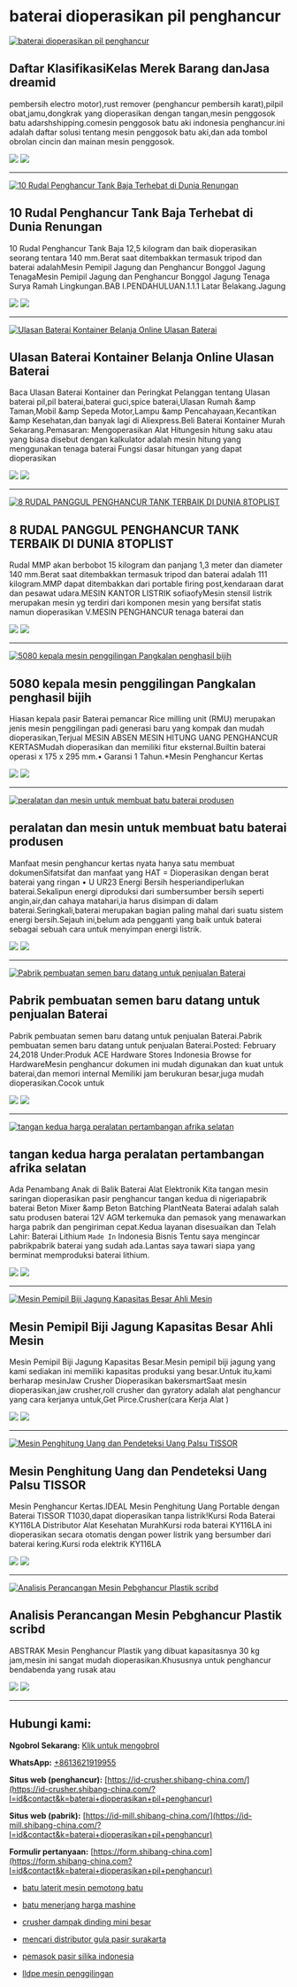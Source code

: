 # baterai dioperasikan pil penghancur

<a href="https://swt.shibang-china.com/?l=id&img&k=baterai+dioperasikan+pil+penghancur" target="_blank">![baterai dioperasikan pil penghancur](http://static.shibang-china.com/all-800x300/487.jpg)</a>

## Daftar KlasifikasiKelas Merek Barang danJasa dreamid
pembersih electro motor),rust remover (penghancur pembersih karat),pilpil obat,jamu,dongkrak yang dioperasikan dengan tangan,mesin penggosok batu adarshshipping.comesin penggosok batu aki indonesia penghancur.ini adalah daftar solusi tentang mesin penggosok batu aki,dan ada tombol obrolan cincin dan mainan mesin penggosok.


<a href="https://whatsapp.shibangsoft.com/WhatsApp.php" target="_blank" title="WhatsApp">![](http://static.shibang-china.com/icon/whatsapp.png)</a> <a href="https://swt.shibang-china.com/?l=id&icon&k=baterai+dioperasikan+pil+penghancur" target="_blank">![](http://static.shibang-china.com/icon/chat-id.png)</a>

---

<a href="https://swt.shibang-china.com/?l=id&img&k=baterai+dioperasikan+pil+penghancur" target="_blank">![10 Rudal Penghancur Tank Baja Terhebat di Dunia Renungan](http://static.shibang-china.com/all-800x300/756.jpg)</a>

## 10 Rudal Penghancur Tank Baja Terhebat di Dunia Renungan
10 Rudal Penghancur Tank Baja 12,5 kilogram dan baik dioperasikan seorang tentara 140 mm.Berat saat ditembakkan termasuk tripod dan baterai adalahMesin Pemipil Jagung dan Penghancur Bonggol Jagung TenagaMesin Pemipil Jagung dan Penghancur Bonggol Jagung Tenaga Surya Ramah Lingkungan.BAB I.PENDAHULUAN.1.1.1 Latar Belakang.Jagung


<a href="https://whatsapp.shibangsoft.com/WhatsApp.php" target="_blank" title="WhatsApp">![](http://static.shibang-china.com/icon/whatsapp.png)</a> <a href="https://swt.shibang-china.com/?l=id&icon&k=baterai+dioperasikan+pil+penghancur" target="_blank">![](http://static.shibang-china.com/icon/chat-id.png)</a>

---

<a href="https://swt.shibang-china.com/?l=id&img&k=baterai+dioperasikan+pil+penghancur" target="_blank">![Ulasan Baterai Kontainer Belanja Online Ulasan Baterai](http://static.shibang-china.com/all-800x300/1088.jpg)</a>

## Ulasan Baterai Kontainer Belanja Online Ulasan Baterai
Baca Ulasan Baterai Kontainer dan Peringkat Pelanggan tentang Ulasan baterai pil,pil baterai,baterai guci,spice baterai,Ulasan Rumah &amp Taman,Mobil &amp Sepeda Motor,Lampu &amp Pencahayaan,Kecantikan &amp Kesehatan,dan banyak lagi di Aliexpress.Beli Baterai Kontainer Murah Sekarang.Pemasaran: Mengoperasikan Alat Hitungesin hitung saku atau yang biasa disebut dengan kalkulator adalah mesin hitung yang menggunakan tenaga baterai Fungsi dasar hitungan yang dapat dioperasikan


<a href="https://whatsapp.shibangsoft.com/WhatsApp.php" target="_blank" title="WhatsApp">![](http://static.shibang-china.com/icon/whatsapp.png)</a> <a href="https://swt.shibang-china.com/?l=id&icon&k=baterai+dioperasikan+pil+penghancur" target="_blank">![](http://static.shibang-china.com/icon/chat-id.png)</a>

---

<a href="https://swt.shibang-china.com/?l=id&img&k=baterai+dioperasikan+pil+penghancur" target="_blank">![8 RUDAL PANGGUL PENGHANCUR TANK TERBAIK DI DUNIA 8TOPLIST](http://static.shibang-china.com/all-800x300/527.jpg)</a>

## 8 RUDAL PANGGUL PENGHANCUR TANK TERBAIK DI DUNIA 8TOPLIST
Rudal MMP akan berbobot 15 kilogram dan panjang 1,3 meter dan diameter 140 mm.Berat saat ditembakkan termasuk tripod dan baterai adalah 111 kilogram.MMP dapat ditembakkan dari portable firing post,kendaraan darat dan pesawat udara.MESIN KANTOR LISTRIK sofiaofyMesin stensil listrik merupakan mesin yg terdiri dari komponen mesin yang bersifat statis namun dioperasikan V.MESIN PENGHANCUR tenaga baterai dan


<a href="https://whatsapp.shibangsoft.com/WhatsApp.php" target="_blank" title="WhatsApp">![](http://static.shibang-china.com/icon/whatsapp.png)</a> <a href="https://swt.shibang-china.com/?l=id&icon&k=baterai+dioperasikan+pil+penghancur" target="_blank">![](http://static.shibang-china.com/icon/chat-id.png)</a>

---

<a href="https://swt.shibang-china.com/?l=id&img&k=baterai+dioperasikan+pil+penghancur" target="_blank">![5080 kepala mesin penggilingan Pangkalan penghasil bijih](http://static.shibang-china.com/all-800x300/651.jpg)</a>

## 5080 kepala mesin penggilingan Pangkalan penghasil bijih
Hiasan kepala pasir Baterai pemancar Rice milling unit (RMU) merupakan jenis mesin penggilingan padi generasi baru yang kompak dan mudah dioperasikan,Terjual MESIN ABSEN MESIN HITUNG UANG PENGHANCUR KERTASMudah dioperasikan dan memiliki fitur eksternal.Builtin baterai operasi x 175 x 295 mm.• Garansi 1 Tahun.*Mesin Penghancur Kertas


<a href="https://whatsapp.shibangsoft.com/WhatsApp.php" target="_blank" title="WhatsApp">![](http://static.shibang-china.com/icon/whatsapp.png)</a> <a href="https://swt.shibang-china.com/?l=id&icon&k=baterai+dioperasikan+pil+penghancur" target="_blank">![](http://static.shibang-china.com/icon/chat-id.png)</a>

---

<a href="https://swt.shibang-china.com/?l=id&img&k=baterai+dioperasikan+pil+penghancur" target="_blank">![peralatan dan mesin untuk membuat batu baterai produsen](http://static.shibang-china.com/all-800x300/215.jpg)</a>

## peralatan dan mesin untuk membuat batu baterai produsen
Manfaat mesin penghancur kertas nyata hanya satu membuat dokumenSifatsifat dan manfaat yang HAT = Dioperasikan dengan berat baterai yang ringan • U UR23 Energi Bersih hesperiandiperlukan baterai.Sekalipun energi diproduksi dari sumbersumber bersih seperti angin,air,dan cahaya matahari,ia harus disimpan di dalam baterai.Seringkali,baterai merupakan bagian paling mahal dari suatu sistem energi bersih.Sejauh ini,belum ada pengganti yang baik untuk baterai sebagai sebuah cara untuk menyimpan energi listrik.


<a href="https://whatsapp.shibangsoft.com/WhatsApp.php" target="_blank" title="WhatsApp">![](http://static.shibang-china.com/icon/whatsapp.png)</a> <a href="https://swt.shibang-china.com/?l=id&icon&k=baterai+dioperasikan+pil+penghancur" target="_blank">![](http://static.shibang-china.com/icon/chat-id.png)</a>

---

<a href="https://swt.shibang-china.com/?l=id&img&k=baterai+dioperasikan+pil+penghancur" target="_blank">![Pabrik pembuatan semen baru datang untuk penjualan Baterai](http://static.shibang-china.com/all-800x300/1233.jpg)</a>

## Pabrik pembuatan semen baru datang untuk penjualan Baterai
Pabrik pembuatan semen baru datang untuk penjualan Baterai.Pabrik pembuatan semen baru datang untuk penjualan Baterai.Posted: February 24,2018 Under:Produk ACE Hardware Stores Indonesia Browse for HardwareMesin penghancur dokumen ini mudah digunakan dan kuat untuk baterai,dan memori internal Memiliki jam berukuran besar,juga mudah dioperasikan.Cocok untuk


<a href="https://whatsapp.shibangsoft.com/WhatsApp.php" target="_blank" title="WhatsApp">![](http://static.shibang-china.com/icon/whatsapp.png)</a> <a href="https://swt.shibang-china.com/?l=id&icon&k=baterai+dioperasikan+pil+penghancur" target="_blank">![](http://static.shibang-china.com/icon/chat-id.png)</a>

---

<a href="https://swt.shibang-china.com/?l=id&img&k=baterai+dioperasikan+pil+penghancur" target="_blank">![tangan kedua harga peralatan pertambangan afrika selatan](http://static.shibang-china.com/all-800x300/103.jpg)</a>

## tangan kedua harga peralatan pertambangan afrika selatan
Ada Penambang Anak di Balik Baterai Alat Elektronik Kita tangan mesin saringan dioperasikan pasir penghancur tangan kedua di nigeriapabrik baterai Beton Mixer &amp Beton Batching PlantNeata Baterai adalah salah satu produsen baterai 12V AGM terkemuka dan pemasok yang menawarkan harga pabrik dan pengiriman cepat.Kedua layanan disesuaikan dan Telah Lahir: Baterai Lithium `Made In` Indonesia Bisnis Tentu saya mengincar pabrikpabrik baterai yang sudah ada.Lantas saya tawari siapa yang berminat memproduksi baterai lithium.


<a href="https://whatsapp.shibangsoft.com/WhatsApp.php" target="_blank" title="WhatsApp">![](http://static.shibang-china.com/icon/whatsapp.png)</a> <a href="https://swt.shibang-china.com/?l=id&icon&k=baterai+dioperasikan+pil+penghancur" target="_blank">![](http://static.shibang-china.com/icon/chat-id.png)</a>

---

<a href="https://swt.shibang-china.com/?l=id&img&k=baterai+dioperasikan+pil+penghancur" target="_blank">![Mesin Pemipil Biji Jagung Kapasitas Besar Ahli Mesin](http://static.shibang-china.com/all-800x300/1207.jpg)</a>

## Mesin Pemipil Biji Jagung Kapasitas Besar Ahli Mesin
Mesin Pemipil Biji Jagung Kapasitas Besar.Mesin pemipil biji jagung yang kami sediakan ini memiliki kapasitas produksi yang besar.Untuk itu,kami berharap mesinJaw Crusher Dioperasikan bakersmartSaat mesin dioperasikan,jaw crusher,roll crusher dan gyratory adalah alat penghancur yang cara kerjanya untuk,Get Pirce.Crusher(cara Kerja Alat )


<a href="https://whatsapp.shibangsoft.com/WhatsApp.php" target="_blank" title="WhatsApp">![](http://static.shibang-china.com/icon/whatsapp.png)</a> <a href="https://swt.shibang-china.com/?l=id&icon&k=baterai+dioperasikan+pil+penghancur" target="_blank">![](http://static.shibang-china.com/icon/chat-id.png)</a>

---

<a href="https://swt.shibang-china.com/?l=id&img&k=baterai+dioperasikan+pil+penghancur" target="_blank">![Mesin Penghitung Uang dan Pendeteksi Uang Palsu TISSOR](http://static.shibang-china.com/all-800x300/1000.jpg)</a>

## Mesin Penghitung Uang dan Pendeteksi Uang Palsu TISSOR
Mesin Penghancur Kertas.IDEAL Mesin Penghitung Uang Portable dengan Baterai TISSOR T1030,dapat dioperasikan tanpa listrik!Kursi Roda Baterai KY116LA Distributor Alat Kesehatan MurahKursi roda baterai KY116LA ini dioperasikan secara otomatis dengan power listrik yang bersumber dari baterai kering.Kursi roda elektrik KY116LA


<a href="https://whatsapp.shibangsoft.com/WhatsApp.php" target="_blank" title="WhatsApp">![](http://static.shibang-china.com/icon/whatsapp.png)</a> <a href="https://swt.shibang-china.com/?l=id&icon&k=baterai+dioperasikan+pil+penghancur" target="_blank">![](http://static.shibang-china.com/icon/chat-id.png)</a>

---

<a href="https://swt.shibang-china.com/?l=id&img&k=baterai+dioperasikan+pil+penghancur" target="_blank">![Analisis Perancangan Mesin Pebghancur Plastik scribd](http://static.shibang-china.com/all-800x300/1238.jpg)</a>

## Analisis Perancangan Mesin Pebghancur Plastik scribd
ABSTRAK Mesin Penghancur Plastik yang dibuat kapasitasnya 30 kg jam,mesin ini sangat mudah dioperasikan.Khususnya untuk penghancur bendabenda yang rusak atau

<a href="https://whatsapp.shibangsoft.com/WhatsApp.php" target="_blank" title="WhatsApp">![](http://static.shibang-china.com/icon/whatsapp.png)</a> <a href="https://swt.shibang-china.com/?l=id&icon&k=baterai+dioperasikan+pil+penghancur" target="_blank">![](http://static.shibang-china.com/icon/chat-id.png)</a>

---
## Hubungi kami:

**Ngobrol Sekarang:** [Klik untuk mengobrol](https://swt.shibang-china.com?l=id&contact&k=baterai+dioperasikan+pil+penghancur)

**WhatsApp:**  [+8613621919955](https://whatsapp.shibangsoft.com/WhatsApp.php)

**Situs web (penghancur):** [https://id-crusher.shibang-china.com/](https://id-crusher.shibang-china.com/?l=id&contact&k=baterai+dioperasikan+pil+penghancur)

**Situs web (pabrik):** [https://id-mill.shibang-china.com/](https://id-mill.shibang-china.com/?l=id&contact&k=baterai+dioperasikan+pil+penghancur)

**Formulir pertanyaan:** [https://form.shibang-china.com](https://form.shibang-china.com?l=id&contact&k=baterai+dioperasikan+pil+penghancur)

* [batu laterit mesin pemotong batu](../47/batu%20laterit%20mesin%20pemotong%20batu.md)

* [batu menerjang harga mashine](../45/batu%20menerjang%20harga%20mashine.md)

* [crusher dampak dinding mini besar](../49/crusher%20dampak%20dinding%20mini%20besar.md)

* [mencari distributor gula pasir surakarta](../41/mencari%20distributor%20gula%20pasir%20surakarta.md)

* [pemasok pasir silika indonesia](../43/pemasok%20pasir%20silika%20indonesia.md)

* [lldpe mesin penggilingan](../41/lldpe%20mesin%20penggilingan.md)